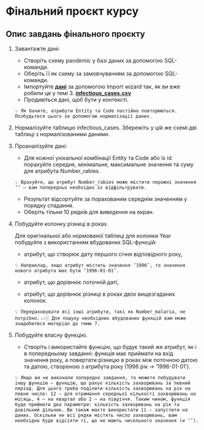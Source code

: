 # Фінальний проєкт курсу

## Опис завдань фінального проєкту

1. Завантажте дані:

   - Створіть схему pandemic у базі даних за допомогою SQL-команди.
   - Оберіть її як схему за замовчуванням за допомогою SQL-команди.
   - Імпортуйте [**дані**](https://drive.google.com/file/d/1lHEXJvu2omYRgvSek6mHq-iQ3RmGAQ7e/view) за допомогою Import wizard так, як ви вже робили це у темі 3.
     [**infectious_cases.csv**](https://prod-files-secure.s3.us-west-2.amazonaws.com/89fec302-e51c-45d8-a968-db8bdab456d2/74d1694c-7c06-403a-b8fa-301608033701/infectious_cases.csv)
   - Продивіться дані, щоб бути у контексті.

   `💡 Як бачите, атрибути Entity та Code постійно повторюються. Позбудьтеся цього за допомогою нормалізації даних.`

2. Нормалізуйте таблицю infectious_cases.
   Збережіть у цій же схемі дві таблиці з нормалізованими даними.

3. Проаналізуйте дані:

   - Для кожної унікальної комбінації Entity та Code або їх id порахуйте середнє, мінімальне, максимальне значення та суму для атрибута Number_rabies.

   `💡 Врахуйте, що атрибут Number_rabies може містити порожні значення ‘’ — вам попередньо необхідно їх відфільтрувати.`

   - Результат відсортуйте за порахованим середнім значенням у порядку спадання.
   - Оберіть тільки 10 рядків для виведення на екран.

4. Побудуйте колонку різниці в роках.

   Для оригінальної або нормованої таблиці для колонки Year побудуйте з використанням вбудованих SQL-функцій:

   - атрибут, що створює дату першого січня відповідного року,

   `💡 Наприклад, якщо атрибут містить значення ’1996’, то значення нового атрибута має бути ‘1996-01-01’.`

   - атрибут, що дорівнює поточній даті,

   - атрибут, що дорівнює різниці в роках двох вищезгаданих колонок.

   `💡 Перераховувати всі інші атрибути, такі як Number_malaria, не потрібно.`
   `👉🏼 Для пошуку необхідних вбудованих функцій вам може знадобитися матеріал до теми 7.`

5. Побудуйте власну функцію.

   - Створіть і використайте функцію, що будує такий же атрибут, як і в попередньому завданні: функція має приймати на вхід значення року, а повертати різницю в роках між поточною датою та датою, створеною з атрибута року (1996 рік → ‘1996-01-01’).

   `💡 Якщо ви не виконали попереднє завдання, то можете побудувати іншу функцію — функцію, що рахує кількість захворювань за певний період. Для цього треба поділити кількість захворювань на рік на певне число: 12 — для отримання середньої кількості захворювань на місяць, 4 — на квартал або 2 — на півріччя. Таким чином, функція буде приймати два параметри: кількість захворювань на рік та довільний дільник. Ви також маєте використати її — запустити на даних. Оскільки не всі рядки містять число захворювань, вам необхідно буде відсіяти ті, що не мають чисельного значення (≠ ‘’).`
